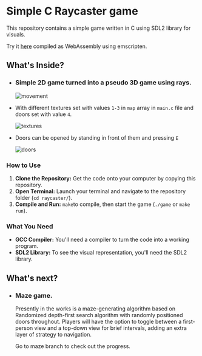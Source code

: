 # Simple C Raycaster game

This repository contains a simple game written in C using SDL2 library for visuals.

Try it [here](https://mantonic002.github.io/raycaster.github.io/) compiled as WebAssembly using emscripten.
## What's Inside?

- ### Simple 2D game turned into a pseudo 3D game using rays.
  
  ![movement](https://github.com/mantonic002/raycaster/assets/102149589/73c332eb-c4ea-4540-a966-a9a6bf7a5751)
  
- With different textures set with values ```1-3``` in ```map``` array in ```main.c``` file and doors set with value ```4```.
   
  ![textures](https://github.com/mantonic002/raycaster/assets/102149589/acd3a929-ebc4-40a8-bff0-4e93f73f8143)

- Doors can be opened by standing in front of them and pressing ```E```

  ![doors](https://github.com/mantonic002/raycaster/assets/102149589/cc24a84e-9241-4251-973e-c7640add8806)


### How to Use

1. **Clone the Repository:** Get the code onto your computer by copying this repository.
2. **Open Terminal:** Launch your terminal and navigate to the repository folder (`cd raycaster/`).
3. **Compile and Run:** `make`to compile, then start the game (`./game` or `make run`).

### What You Need

- **GCC Compiler:** You'll need a compiler to turn the code into a working program.
- **SDL2 Library:** To see the visual representation, you'll need the SDL2 library.


## What's next?

- ### Maze game.
  Presently in the works is a maze-generating algorithm based on Randomized depth-first search algorithm with randomly positioned doors throughout. Players will have the option to toggle between a first-person view and a top-down view for brief intervals, adding an extra layer of strategy to navigation.
  
  Go to maze branch to check out the progress.

